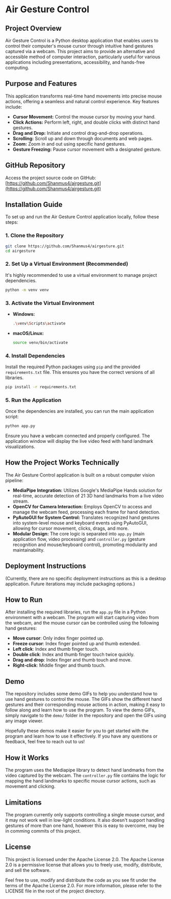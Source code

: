 # Air Gesture Control

## Project Overview
Air Gesture Control is a Python desktop application that enables users to control their computer's mouse cursor through intuitive hand gestures captured via a webcam. This project aims to provide an alternative and accessible method of computer interaction, particularly useful for various applications including presentations, accessibility, and hands-free computing.

## Purpose and Features
This application transforms real-time hand movements into precise mouse actions, offering a seamless and natural control experience. Key features include:
-   **Cursor Movement:** Control the mouse cursor by moving your hand.
-   **Click Actions:** Perform left, right, and double clicks with distinct hand gestures.
-   **Drag and Drop:** Initiate and control drag-and-drop operations.
-   **Scrolling:** Scroll up and down through documents and web pages.
-   **Zoom:** Zoom in and out using specific hand gestures.
-   **Gesture Freezing:** Pause cursor movement with a designated gesture.

## GitHub Repository
Access the project source code on GitHub: [https://github.com/Shanmus4/airgesture.git](https://github.com/Shanmus4/airgesture.git)

## Installation Guide
To set up and run the Air Gesture Control application locally, follow these steps:

### 1. Clone the Repository
```bash
git clone https://github.com/Shanmus4/airgesture.git
cd airgesture
```

### 2. Set Up a Virtual Environment (Recommended)
It's highly recommended to use a virtual environment to manage project dependencies.

```bash
python -m venv venv
```

### 3. Activate the Virtual Environment
-   **Windows:**
    ```bash
    .\venv\Scripts\activate
    ```
-   **macOS/Linux:**
    ```bash
    source venv/bin/activate
    ```

### 4. Install Dependencies
Install the required Python packages using `pip` and the provided `requirements.txt` file. This ensures you have the correct versions of all libraries.

```bash
pip install -r requirements.txt
```

### 5. Run the Application
Once the dependencies are installed, you can run the main application script:

```bash
python app.py
```

Ensure you have a webcam connected and properly configured. The application window will display the live video feed with hand landmark visualizations.

## How the Project Works Technically
The Air Gesture Control application is built on a robust computer vision pipeline:

-   **MediaPipe Integration:** Utilizes Google's MediaPipe Hands solution for real-time, accurate detection of 21 3D hand landmarks from a live video stream.
-   **OpenCV for Camera Interaction:** Employs OpenCV to access and manage the webcam feed, processing each frame for hand detection.
-   **PyAutoGUI for System Control:** Translates recognized hand gestures into system-level mouse and keyboard events using PyAutoGUI, allowing for cursor movement, clicks, drags, and more.
-   **Modular Design:** The core logic is separated into `app.py` (main application flow, video processing) and `controller.py` (gesture recognition and mouse/keyboard control), promoting modularity and maintainability.

## Deployment Instructions
(Currently, there are no specific deployment instructions as this is a desktop application. Future iterations may include packaging options.)

## How to Run
After installing the required libraries, run the `app.py` file in a Python environment with a webcam. The program will start capturing video from the webcam, and the mouse cursor can be controlled using the following hand gestures:

  - **Move cursor**: Only index finger pointed up.
  - **Freeze cursor**: Index finger pointed up and thumb extended.
  - **Left click**: Index and thumb finger touch.
  - **Double click**: Index and thumb finger touch twice quickly.
  - **Drag and drop**: Index finger and thumb touch and move.
  - **Right-click**: Middle finger and thumb touch.

## Demo
The repository includes some demo GIFs to help you understand how to use hand gestures to control the mouse. The GIFs show the different hand gestures and their corresponding mouse actions in action, making it easy to follow along and learn how to use the program. To view the demo GIFs, simply navigate to the `demo/` folder in the repository and open the GIFs using any image viewer.

Hopefully these demos make it easier for you to get started with the program and learn how to use it effectively. If you have any questions or feedback, feel free to reach out to us!

## How it Works
The program uses the Mediapipe library to detect hand landmarks from the video captured by the webcam. The `controller.py` file contains the logic for mapping the hand landmarks to specific mouse cursor actions, such as movement and clicking.

## Limitations
The program currently only supports controlling a single mouse cursor, and it may not work well in low-light conditions. It also doesn't support handling gestures of more than one hand, however this is easy to overcome, may be in comming commits of this project.

## License

This project is licensed under the Apache License 2.0. The Apache License 2.0 is a permissive license that allows you to freely use, modify, distribute, and sell the software.<br>

Feel free to use, modify and distribute the code as you see fit under the terms of the Apache License 2.0. For more information, please refer to the LICENSE file in the root of the project directory.
